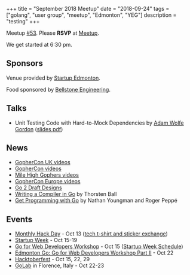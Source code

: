 +++
title = "September 2018 Meetup"
date = "2018-09-24"
tags = ["golang", "user group", "meetup", "Edmonton", "YEG"]
description = "testing"
+++

Meetup [#53](https://github.com/edmontongo/presentations/issues/87). Please **RSVP** at [Meetup](https://www.meetup.com/startupedmonton/events/bclwwpyxmbgc/).

We get started at 6:30 pm.

## Sponsors

Venue provided by [Startup Edmonton](https://www.startupedmonton.com/).

Food sponsored by [Bellstone Engineering](https://bellstone.ca/). 

## Talks

* Unit Testing Code with Hard-to-Mock Dependencies by [Adam Wolfe Gordon](https://github.com/adamwg) ([slides pdf](https://github.com/edmontongo/presentations/blob/master/2018-09/unit-testing.pdf))

## News

* [GopherCon UK videos](https://www.youtube.com/channel/UC9ZNrGdT2aAdrNbX78lbNlQ/playlists)
* [GopherCon videos](https://www.youtube.com/channel/UCx9QVEApa5BKLw9r8cnOFEA/videos)
* [Mile High Gophers videos](https://www.youtube.com/watch?v=umEDcjS8q_0&list=PL0FYMIoo_gDiA6M0vm3ZycPJ8Gb7sBEmk)
* [GopherCon Europe videos](https://www.youtube.com/playlist?list=PLtoVuM73AmsJuBoOoI-12WR36nhvtlJ-A)
* [Go 2 Draft Designs](https://buff.ly/2okToPb)
* [Writing a Compiler in Go](https://amzn.to/2Dnfr2a) by Thorsten Ball
* [Get Programming with Go](https://programminggo.com/) by Nathan Youngman and Roger Peppé

## Events

* [Monthly Hack Day](https://www.meetup.com/startupedmonton/events/qvnfrlyxnbjb/) - Oct 13 ([tech t-shirt and sticker exchange](https://github.com/edmontongo/presentations/issues/88))
* [Startup Week](https://www.edmontonstartupweek.com/) - Oct 15-19
* [Go for Web Developers Workshop](https://www.meetup.com/startupedmonton/events/254366653/) - Oct 15 ([Startup Week Schedule](https://techstarsstartupweekedmonton2018.sched.com/event/GANg))
* [Edmonton Go: Go for Web Developers Workshop Part II](https://www.meetup.com/startupedmonton/events/bclwwpyxnbdc/) - Oct 22
* [Hacktoberfest](https://hacktoberfestyeg.com/) - Oct 15, 22, 29
* [GoLab](https://golab.io/) in Florence, Italy - Oct 22-23 





